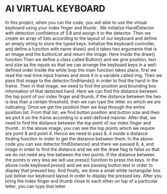 # AI VIRTUAL KEYBOARD
In this project, when you run the code, you will able to use the virtual keyboard using your index finger and thumb . We initialize HandDetector with detection confidence of 0.8 and assign it to the detector. Then we create an array of lists according to the layout of our keyboard and define an empty string to store the typed keys. Initialize the keyboard controller, and define a function with name draw() and it takes two arguments that is an image and the buttonList and return the image. Here Inside the draw() function
Then we define a class called Button() and we give position, text and size as the inputs so that we can arrange the keyboard keys in a well-defined order
Inside the while loop the main function takes place, first we read the real-time input frames and store it in a variable called img. Then we pass that image to the detector.findHands() in order to find the hand in the frame. Then in that image, we need to find the position and bounding box information of that detected hand.
Here we can find the distance between the top point of our index finger and thumb, if the distance between the two is less than a certain threshold, then we can type the letter on which we are indicating. Once we get the position then we loop through the entire position list. From that list, we find button position and button size and then we plot it on the frame according to a well-defined manner.
After that, we need to find the distance between the top point of our index finger and thumb . In the above image, you can see the top points which we require are point 8 and point 4. Hence we need to pass 8, 4 inside a distance finding function in order to get the distance between them. In the above code you can see detector.findDistance() and there we passed 8, 4, and image in order to find the distance and we set the draw flag to false so that we do not need any line between the two points.
If the distance between the points is very less we will use press() function to press the keys. In the above code keyboard.press() and we are passing button.text in order to display that pressed key. And finally, we draw a small white rectangular box just below our keyboard layout in order to display the pressed key.
After you bring the index finger and thumb close to each other on top of a particular letter, you can type that letter
